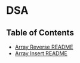 # DSA

## Table of Contents

- [Array Reverse README](Challenges/ArrayReverse/README.md)
- [Array Insert README](Challenges/ArrayShift/README.md)